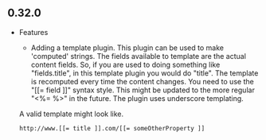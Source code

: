 ## 0.32.0

* Features
    * Adding a template plugin. This plugin can be used to make 'computed' strings. The fields available to template are the actual content fields. So, if you are used to doing something like "fields.title", in this template plugin you would do "title". The template is recomputed every time the content changes. You need to use the "[[= field ]]" syntax style. This might be updated to the more regular "<%= %>" in the future. The plugin uses underscore templating.

    A valid template might look like.
    ```
    http://www.[[= title ]].com/[[= someOtherProperty ]]
    ```
